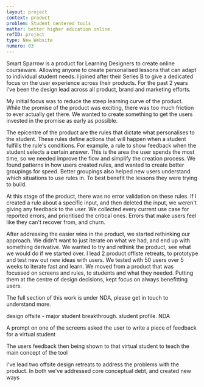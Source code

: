 ```yaml
---
layout: project
context: product
problem: Student centered tools
matter: better higher education online.
refID: project
type: New Website
numero: 03
---
```


Smart Sparrow is a product for Learning Designers to create online courseware. Allowing anyone to create personalised lessons that can adapt to individual student needs. I joined after their Series B to give a dedicated focus on the user experience across their products. For the past 2 years I’ve been the design lead across all product, brand and marketing efforts.

My initial focus was to reduce the steep learning curve of the product. While the promise of the product was exciting, there was too much friction to ever actually get there. We wanted to create something to get the users invested in the promise as early as possible.
<!--
Realising the need for better prep before creating courseware was a big turning point in our work. What started as a 24 step tool tip marathon around the product, we cut right back to the fundamentals. We focussed on small, bite size interactive lessons to show the power of the tool. Each for different parts of the product, contextual to the stages of the users workflow. Giving them the best understanding and preparation to create something meaningful in the tool. -->

The epicentre of the product are the rules that dictate what personalises to the student. These rules define actions that will happen when a student fulfills the rule's conditions. For example, a rule to show feedback when the student selects a certain answer. This is the area the user spends the most time, so we needed improve the flow and simplify the creation process. We found patterns in how users created rules, and wanted to create better groupings for speed. Better groupings also helped new users understand which situations to use rules in. To best benefit the lessons they were trying to build.

At this stage of the product, there was no error validation on these rules. If I created a rule about a specific input, and then deleted the input, we weren't giving any feedback to the user. We collected every current use case for reported errors, and prioritised the critical ones. Errors that make users feel like they can't recover from, and churn.

After addressing the easier wins in the product, we started rethinking our approach. We didn't want to just iterate on what we had, and end up with something derivative. We wanted to try and rethink the product, see what we would do if we started over. I lead 2 product offiste retreats, to prototype and test new out new ideas with users. We tested with 50 users over 5 weeks to iterate fast and learn. We moved from a product that was focussed on screens and rules, to students and what they needed. Putting them at the centre of design decisions, kept focus on always benefitting users.

The full section of this work is under NDA, please get in touch to understand more.

design offsite - major student breakthrough. student profile. NDA

A prompt on one of the screens asked the user to write a piece of feedback for a virtual student

The users feedback then being shown to that virtual student to teach the main concept of the tool

I've lead two offsite design retreats to address the problems with the product. In both we've addressed core conceptual debt, and created new ways
